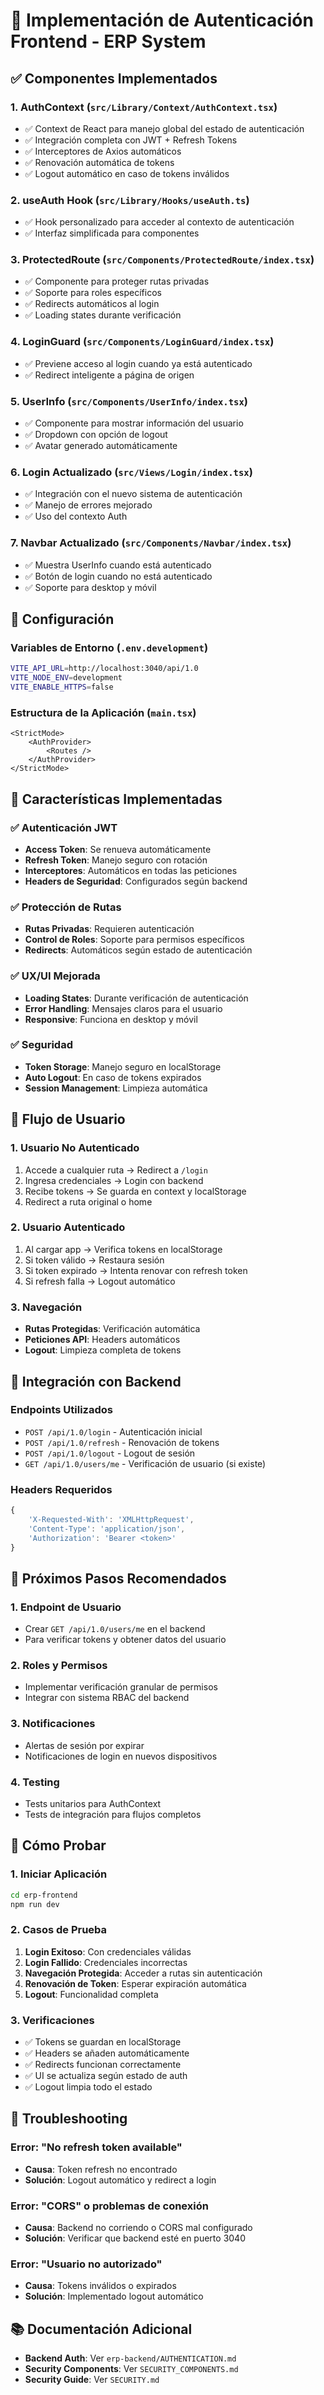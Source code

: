# 🔐 Implementación de Autenticación Frontend - ERP System

## ✅ Componentes Implementados

### 1. **AuthContext** (`src/Library/Context/AuthContext.tsx`)
- ✅ Context de React para manejo global del estado de autenticación
- ✅ Integración completa con JWT + Refresh Tokens
- ✅ Interceptores de Axios automáticos
- ✅ Renovación automática de tokens
- ✅ Logout automático en caso de tokens inválidos

### 2. **useAuth Hook** (`src/Library/Hooks/useAuth.ts`)
- ✅ Hook personalizado para acceder al contexto de autenticación
- ✅ Interfaz simplificada para componentes

### 3. **ProtectedRoute** (`src/Components/ProtectedRoute/index.tsx`)
- ✅ Componente para proteger rutas privadas
- ✅ Soporte para roles específicos
- ✅ Redirects automáticos al login
- ✅ Loading states durante verificación

### 4. **LoginGuard** (`src/Components/LoginGuard/index.tsx`)
- ✅ Previene acceso al login cuando ya está autenticado
- ✅ Redirect inteligente a página de origen

### 5. **UserInfo** (`src/Components/UserInfo/index.tsx`)
- ✅ Componente para mostrar información del usuario
- ✅ Dropdown con opción de logout
- ✅ Avatar generado automáticamente

### 6. **Login Actualizado** (`src/Views/Login/index.tsx`)
- ✅ Integración con el nuevo sistema de autenticación
- ✅ Manejo de errores mejorado
- ✅ Uso del contexto Auth

### 7. **Navbar Actualizado** (`src/Components/Navbar/index.tsx`)
- ✅ Muestra UserInfo cuando está autenticado
- ✅ Botón de login cuando no está autenticado
- ✅ Soporte para desktop y móvil

## 🔧 Configuración

### Variables de Entorno (`.env.development`)
```bash
VITE_API_URL=http://localhost:3040/api/1.0
VITE_NODE_ENV=development
VITE_ENABLE_HTTPS=false
```

### Estructura de la Aplicación (`main.tsx`)
```tsx
<StrictMode>
    <AuthProvider>
        <Routes />
    </AuthProvider>
</StrictMode>
```

## 🚀 Características Implementadas

### ✅ Autenticación JWT
- **Access Token**: Se renueva automáticamente
- **Refresh Token**: Manejo seguro con rotación
- **Interceptores**: Automáticos en todas las peticiones
- **Headers de Seguridad**: Configurados según backend

### ✅ Protección de Rutas
- **Rutas Privadas**: Requieren autenticación
- **Control de Roles**: Soporte para permisos específicos
- **Redirects**: Automáticos según estado de autenticación

### ✅ UX/UI Mejorada
- **Loading States**: Durante verificación de autenticación
- **Error Handling**: Mensajes claros para el usuario
- **Responsive**: Funciona en desktop y móvil

### ✅ Seguridad
- **Token Storage**: Manejo seguro en localStorage
- **Auto Logout**: En caso de tokens expirados
- **Session Management**: Limpieza automática

## 📱 Flujo de Usuario

### 1. **Usuario No Autenticado**
1. Accede a cualquier ruta → Redirect a `/login`
2. Ingresa credenciales → Login con backend
3. Recibe tokens → Se guarda en context y localStorage
4. Redirect a ruta original o home

### 2. **Usuario Autenticado**
1. Al cargar app → Verifica tokens en localStorage
2. Si token válido → Restaura sesión
3. Si token expirado → Intenta renovar con refresh token
4. Si refresh falla → Logout automático

### 3. **Navegación**
- **Rutas Protegidas**: Verificación automática
- **Peticiones API**: Headers automáticos
- **Logout**: Limpieza completa de tokens

## 🔄 Integración con Backend

### Endpoints Utilizados
- `POST /api/1.0/login` - Autenticación inicial
- `POST /api/1.0/refresh` - Renovación de tokens  
- `POST /api/1.0/logout` - Logout de sesión
- `GET /api/1.0/users/me` - Verificación de usuario (si existe)

### Headers Requeridos
```javascript
{
    'X-Requested-With': 'XMLHttpRequest',
    'Content-Type': 'application/json',
    'Authorization': 'Bearer <token>'
}
```

## 🎯 Próximos Pasos Recomendados

### 1. **Endpoint de Usuario**
- Crear `GET /api/1.0/users/me` en el backend
- Para verificar tokens y obtener datos del usuario

### 2. **Roles y Permisos**
- Implementar verificación granular de permisos
- Integrar con sistema RBAC del backend

### 3. **Notificaciones**
- Alertas de sesión por expirar
- Notificaciones de login en nuevos dispositivos

### 4. **Testing**
- Tests unitarios para AuthContext
- Tests de integración para flujos completos

## 🧪 Cómo Probar

### 1. **Iniciar Aplicación**
```bash
cd erp-frontend
npm run dev
```

### 2. **Casos de Prueba**
1. **Login Exitoso**: Con credenciales válidas
2. **Login Fallido**: Credenciales incorrectas
3. **Navegación Protegida**: Acceder a rutas sin autenticación
4. **Renovación de Token**: Esperar expiración automática
5. **Logout**: Funcionalidad completa

### 3. **Verificaciones**
- ✅ Tokens se guardan en localStorage
- ✅ Headers se añaden automáticamente
- ✅ Redirects funcionan correctamente
- ✅ UI se actualiza según estado de auth
- ✅ Logout limpia todo el estado

## 🔧 Troubleshooting

### Error: "No refresh token available"
- **Causa**: Token refresh no encontrado
- **Solución**: Logout automático y redirect a login

### Error: "CORS" o problemas de conexión
- **Causa**: Backend no corriendo o CORS mal configurado
- **Solución**: Verificar que backend esté en puerto 3040

### Error: "Usuario no autorizado"
- **Causa**: Tokens inválidos o expirados
- **Solución**: Implementado logout automático

## 📚 Documentación Adicional

- **Backend Auth**: Ver `erp-backend/AUTHENTICATION.md`
- **Security Components**: Ver `SECURITY_COMPONENTS.md`
- **Security Guide**: Ver `SECURITY.md`
